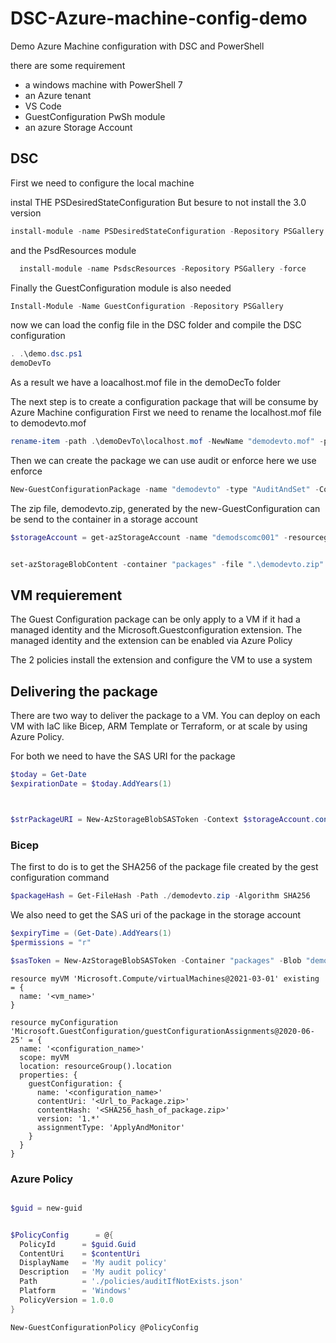 # DSC-Azure-machine-config-demo
Demo Azure Machine configuration with DSC and PowerShell

there are some requirement 

- a windows machine with PowerShell 7
- an Azure tenant
- VS Code
- GuestConfiguration PwSh module
- an azure Storage Account

## DSC

First we need to configure the local machine

instal THE PSDesiredStateConfiguration
But besure to not install the 3.0 version

```powershell
install-module -name PSDesiredStateConfiguration -Repository PSGallery -MaximumVersion 2.99 -force
```

and the PsdResources module

```powershell
  install-module -name PsdscResources -Repository PSGallery -force
```

Finally the GuestConfiguration module is also needed

```powershell
Install-Module -Name GuestConfiguration -Repository PSGallery
```

now we can load the config file in the DSC folder and compile the DSC configuration

```powershell 
. .\demo.dsc.ps1
demoDevTo
```

As a result we have a loacalhost.mof file in the demoDecTo folder

The next step is to create a configuration package that will be consume by Azure Machine configuration
First we need to rename the localhost.mof file to demodevto.mof

```powershell
rename-item -path .\demoDevTo\localhost.mof -NewName "demodevto.mof" -passThru
```

Then we can create the package we can use audit or enforce here we use enforce

```powershell
New-GuestConfigurationPackage -name "demodevto" -type "AuditAndSet" -Configuration ".\demoDevTo\demodevto.mof" -force $true 
```

The zip file, demodevto.zip, generated by the new-GuestConfiguration can be send to the container in a storage account

```powershell
$storageAccount = get-azStorageAccount -name "demodscomc001" -resourcegroup "demo-dsc"


set-azStorageBlobContent -container "packages" -file ".\demodevto.zip" -blob "demodevto.zip" -context $storageAccount.context -force 
```

## VM requierement 

The Guest Configuration package can be only apply to a VM if it had a managed identity and the Microsoft.Guestconfiguration extension.
The managed identity and the extension can be enabled via Azure Policy

The 2 policies install the extension and configure the VM to use a system 

## Delivering the package

There are two way to deliver the package to a VM. You can deploy on each VM with IaC like Bicep, ARM Template or Terraform, or at scale by using Azure Policy.

For both we need to have the SAS URI for the package 

```powershell
$today = Get-Date
$expirationDate = $today.AddYears(1)



$strPackageURI = New-AzStorageBlobSASToken -Context $storageAccount.context -Container "packages" -Blob "demodevto.zip" -Permission racwd -ExpiryTime $expirationDate -FullUri
```

### Bicep

The first to do is to get the SHA256 of the package file created by the gest configuration command

```powershell
$packageHash = Get-FileHash -Path ./demodevto.zip -Algorithm SHA256
```

We also need to get the SAS uri of the package in the storage account 


```powershell
$expiryTime = (Get-Date).AddYears(1) 
$permissions = "r"

$sasToken = New-AzStorageBlobSASToken -Container "packages" -Blob "demodevto.zip" -Context $storageAccount.context -ExpiryTime $expiryTime -Permission $permissions -FullUri
```


```bicep
resource myVM 'Microsoft.Compute/virtualMachines@2021-03-01' existing = {
  name: '<vm_name>'
}

resource myConfiguration 'Microsoft.GuestConfiguration/guestConfigurationAssignments@2020-06-25' = {
  name: '<configuration_name>'
  scope: myVM
  location: resourceGroup().location
  properties: {
    guestConfiguration: {
      name: '<configuration_name>'
      contentUri: '<Url_to_Package.zip>'
      contentHash: '<SHA256_hash_of_package.zip>'
      version: '1.*'
      assignmentType: 'ApplyAndMonitor'
    }
  }
}
```


### Azure Policy

```powershell

$guid = new-guid


$PolicyConfig      = @{
  PolicyId      = $guid.Guid
  ContentUri    = $contentUri
  DisplayName   = 'My audit policy'
  Description   = 'My audit policy'
  Path          = './policies/auditIfNotExists.json'
  Platform      = 'Windows'
  PolicyVersion = 1.0.0
}

New-GuestConfigurationPolicy @PolicyConfig
```
